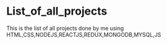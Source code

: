 # List_of_all_projects
This is the list of all projects done by me using HTML,CSS,NODEJS,REACTJS,REDUX,MONGODB,MYSQL,JS
